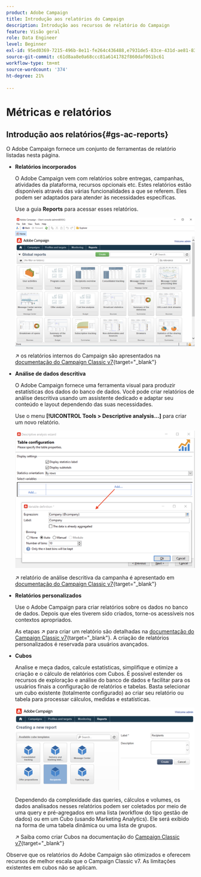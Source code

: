 ```yaml
---
product: Adobe Campaign
title: Introdução aos relatórios do Campaign
description: Introdução aos recursos de relatório do Campaign
feature: Visão geral
role: Data Engineer
level: Beginner
exl-id: 95ed0369-7215-496b-8e11-fe264c436488,e7931de5-83ce-431d-ae81-83793d257550
source-git-commit: c61d8aa8e0a68ccc81a6141782f860daf061bc61
workflow-type: tm+mt
source-wordcount: '374'
ht-degree: 21%

---
```


# Métricas e relatórios

## Introdução aos relatórios{#gs-ac-reports}

O Adobe Campaign fornece um conjunto de ferramentas de relatório listadas nesta página.

* **Relatórios incorporados**

   O Adobe Campaign vem com relatórios sobre entregas, campanhas, atividades da plataforma, recursos opcionais etc. Estes relatórios estão disponíveis através das várias funcionalidades a que se referem. Eles podem ser adaptados para atender às necessidades específicas.

   Use a guia **Reports** para acessar esses relatórios.

   ![](assets/built-in-reports.png)

   ↗️ os relatórios internos do Campaign são apresentados na [documentação do Campaign Classic v7](https://experienceleague.adobe.com/docs/campaign-classic/using/reporting/accessing-built-in-reports/about-campaign-built-in-reports.html){target=&quot;_blank&quot;}

* **Análise de dados descritiva**

   O Adobe Campaign fornece uma ferramenta visual para produzir estatísticas dos dados do banco de dados. Você pode criar relatórios de análise descritiva usando um assistente dedicado e adaptar seu conteúdo e layout dependendo das suas necessidades.

   Use o menu **[!UICONTROL Tools > Descriptive analysis...]** para criar um novo relatório.

   ![](assets/desc-analysis-report.png)

   ↗️ relatório de análise descritiva da campanha é apresentado em [documentação do Campaign Classic v7](https://experienceleague.adobe.com/docs/campaign-classic/using/reporting/analyzing-populations/about-descriptive-analysis.html){target=&quot;_blank&quot;}

* **Relatórios personalizados**

   Use o Adobe Campaign para criar relatórios sobre os dados no banco de dados. Depois que eles tiverem sido criados, torne-os acessíveis nos contextos apropriados.

   As etapas ↗️ para criar um relatório são detalhadas na [documentação do Campaign Classic v7](https://experienceleague.adobe.com/docs/campaign-classic/using/reporting/creating-new-reports/about-reports-creation-in-campaign.html){target=&quot;_blank&quot;}. A criação de relatórios personalizados é reservada para usuários avançados.

* **Cubos**

   Analise e meça dados, calcule estatísticas, simplifique e otimize a criação e o cálculo de relatórios com Cubos.  É possível estender os recursos de exploração e análise do banco de dados e facilitar para os usuários finais a configuração de relatórios e tabelas. Basta selecionar um cubo existente (totalmente configurado) ao criar seu relatório ou tabela para processar cálculos, medidas e estatísticas.

   ![](assets/create-a-report.png)

   Dependendo da complexidade das queries, cálculos e volumes, os dados analisados nesses relatórios podem ser coletados por meio de uma query e pré-agregados em uma lista (workflow do tipo gestão de dados) ou em um Cubo (usando Marketing Analytics). Ele será exibido na forma de uma tabela dinâmica ou uma lista de grupos.

   ↗️ Saiba como criar Cubos na documentação do [Campaign Classic v7](https://experienceleague.adobe.com/docs/campaign-classic/using/reporting/designing-reports-with-cubes/about-cubes.html){target=&quot;_blank&quot;}


Observe que os relatórios do Adobe Campaign são otimizados e oferecem recursos de melhor escala que o Campaign Classic v7. As limitações existentes em cubos não se aplicam.

